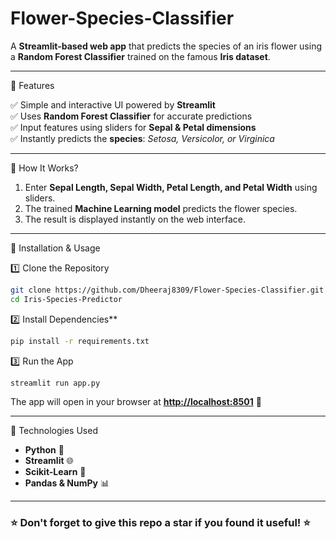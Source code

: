 # **Flower-Species-Classifier**

A **Streamlit-based web app** that predicts the species of an iris flower using a **Random Forest Classifier** trained on the famous **Iris dataset**.

---

🔹 Features

✅ Simple and interactive UI powered by **Streamlit**\
✅ Uses **Random Forest Classifier** for accurate predictions\
✅ Input features using sliders for **Sepal & Petal dimensions**\
✅ Instantly predicts the **species**: *Setosa, Versicolor, or Virginica*

---

🔹 How It Works?

1. Enter **Sepal Length, Sepal Width, Petal Length, and Petal Width** using sliders.
2. The trained **Machine Learning model** predicts the flower species.
3. The result is displayed instantly on the web interface.

---

🔹 Installation & Usage

1️⃣ Clone the Repository

```bash
git clone https://github.com/Dheeraj8309/Flower-Species-Classifier.git
cd Iris-Species-Predictor
```

2️⃣ Install Dependencies**

```bash
pip install -r requirements.txt
```

3️⃣ Run the App

```bash
streamlit run app.py
```

The app will open in your browser at [**http://localhost:8501**](http://localhost:8501) 🚀

---

🔹 Technologies Used

- **Python** 🐍
- **Streamlit** 🌐
- **Scikit-Learn** 🤖
- **Pandas & NumPy** 📊

---
### **⭐ Don't forget to give this repo a star if you found it useful! ⭐**

